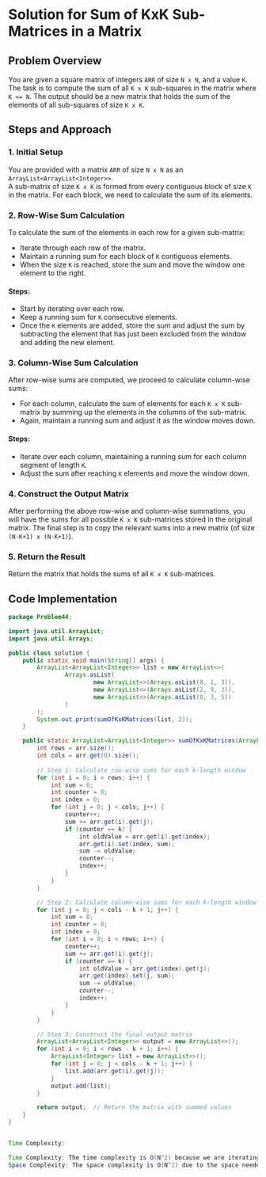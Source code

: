 # Solution for Sum of KxK Sub-Matrices in a Matrix

## Problem Overview

You are given a square matrix of integers `ARR` of size `N x N`, and a value `K`. The task is to compute the sum of all `K x K` sub-squares in the matrix where `K <= N`. The output should be a new matrix that holds the sum of the elements of all sub-squares of size `K x K`.

## Steps and Approach

### 1. Initial Setup
You are provided with a matrix `ARR` of size `N x N` as an `ArrayList<ArrayList<Integer>>`.  
A sub-matrix of size `K x K` is formed from every contiguous block of size `K` in the matrix. For each block, we need to calculate the sum of its elements.

### 2. Row-Wise Sum Calculation
To calculate the sum of the elements in each row for a given sub-matrix:

- Iterate through each row of the matrix.
- Maintain a running sum for each block of `K` contiguous elements.
- When the size `K` is reached, store the sum and move the window one element to the right.

#### Steps:
- Start by iterating over each row.
- Keep a running sum for `K` consecutive elements.
- Once the `K` elements are added, store the sum and adjust the sum by subtracting the element that has just been excluded from the window and adding the new element.

### 3. Column-Wise Sum Calculation
After row-wise sums are computed, we proceed to calculate column-wise sums:

- For each column, calculate the sum of elements for each `K x K` sub-matrix by summing up the elements in the columns of the sub-matrix.
- Again, maintain a running sum and adjust it as the window moves down.

#### Steps:
- Iterate over each column, maintaining a running sum for each column segment of length `K`.
- Adjust the sum after reaching `K` elements and move the window down.

### 4. Construct the Output Matrix
After performing the above row-wise and column-wise summations, you will have the sums for all possible `K x K` sub-matrices stored in the original matrix. The final step is to copy the relevant sums into a new matrix (of size `(N-K+1) x (N-K+1)`).

### 5. Return the Result
Return the matrix that holds the sums of all `K x K` sub-matrices.

## Code Implementation

```java
package Problem44;

import java.util.ArrayList;
import java.util.Arrays;

public class solution {
    public static void main(String[] args) {
        ArrayList<ArrayList<Integer>> list = new ArrayList<>(
                Arrays.asList(
                        new ArrayList<>(Arrays.asList(8, 1, 3)),
                        new ArrayList<>(Arrays.asList(2, 9, 3)),
                        new ArrayList<>(Arrays.asList(0, 3, 5))
                )
        );
        System.out.print(sumOfKxKMatrices(list, 2));
    }

    public static ArrayList<ArrayList<Integer>> sumOfKxKMatrices(ArrayList<ArrayList<Integer>> arr, int k) {
        int rows = arr.size();
        int cols = arr.get(0).size();
        
        // Step 1: Calculate row-wise sums for each k-length window
        for (int i = 0; i < rows; i++) {
            int sum = 0;
            int counter = 0;
            int index = 0;
            for (int j = 0; j < cols; j++) {
                counter++;
                sum += arr.get(i).get(j);
                if (counter == k) {
                    int oldValue = arr.get(i).get(index);
                    arr.get(i).set(index, sum);
                    sum -= oldValue;
                    counter--;
                    index++;
                }
            }
        }

        // Step 2: Calculate column-wise sums for each k-length window
        for (int j = 0; j < cols - k + 1; j++) {
            int sum = 0;
            int counter = 0;
            int index = 0;
            for (int i = 0; i < rows; i++) {
                counter++;
                sum += arr.get(i).get(j);
                if (counter == k) {
                    int oldValue = arr.get(index).get(j);
                    arr.get(index).set(j, sum);
                    sum -= oldValue;
                    counter--;
                    index++;
                }
            }
        }

        // Step 3: Construct the final output matrix
        ArrayList<ArrayList<Integer>> output = new ArrayList<>();
        for (int i = 0; i < rows - k + 1; i++) {
            ArrayList<Integer> list = new ArrayList<>();
            for (int j = 0; j < cols - k + 1; j++) {
                list.add(arr.get(i).get(j));
            }
            output.add(list);
        }

        return output;  // Return the matrix with summed values
    }
}


Time Complexity:

Time Complexity: The time complexity is O(N^2) because we are iterating over all elements of the matrix multiple times, first for row-wise summation, then for column-wise summation.
Space Complexity: The space complexity is O(N^2) due to the space needed to store the matrix and the output.